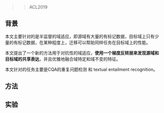 > > ACL2019

## 背景

本文主要针对的是半监督的域适应，即源域有大量的有标记数据，目标域上只有少量的有标记数据，在某种程度上，迁移可以帮助同样任务在目标域上的性能。

本文提出了一个新的方法用于对抗性的域适应，**使用一个梯度反转层来发现源域和目标域的共享表达**，并且优雅地融合域特定和域不变的特征。

本文针对的任务主要是CQA的重复问题检测 和 textual entailment recognition。



## 方法





## 实验